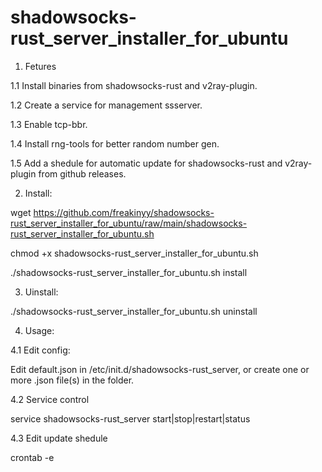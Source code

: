 # shadowsocks-rust_server_installer_for_ubuntu


1. Fetures

1.1 Install binaries from shadowsocks-rust and v2ray-plugin.

1.2 Create a service for management ssserver.

1.3 Enable tcp-bbr.

1.4 Install rng-tools for better random number gen.

1.5 Add a shedule for automatic update for shadowsocks-rust and v2ray-plugin from github releases.


2. Install:

wget https://github.com/freakinyy/shadowsocks-rust_server_installer_for_ubuntu/raw/main/shadowsocks-rust_server_installer_for_ubuntu.sh

chmod +x shadowsocks-rust_server_installer_for_ubuntu.sh

./shadowsocks-rust_server_installer_for_ubuntu.sh install


3. Uinstall:

./shadowsocks-rust_server_installer_for_ubuntu.sh uninstall

4. Usage:

4.1 Edit config:

Edit default.json in /etc/init.d/shadowsocks-rust_server, or create one or more .json file(s) in the folder.

4.2 Service control

service shadowsocks-rust_server start|stop|restart|status

4.3 Edit update shedule

crontab -e
